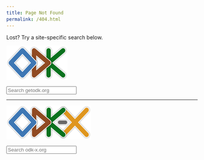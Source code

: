 ```yaml
---
title: Page Not Found
permalink: /404.html
---
```


Lost? Try a site-specific search below.

[![ODK](/assets/images/odk-logo.png "Visit ODK")](https://getodk.org)

<form method="get" action="http://www.google.com/search" target="_blank">
<input type="hidden" name="sitesearch" value="getodk.org" />
<input type="text" name="q" maxlength="255" placeholder="Search getodk.org" />
</form>

<hr/>

[![ODK-X](/assets/images/odk-x-logo.png "Visit ODK-X")](https://odk-x.org)

<form method="get" action="http://www.google.com/search" target="_blank">
<input type="hidden" name="sitesearch" value="odk-x.org" />
<input type="text" name="q" maxlength="255" placeholder="Search odk-x.org" />
</form>
